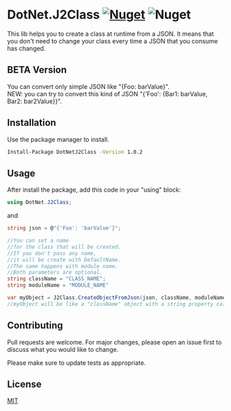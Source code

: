 # DotNet.J2Class [![Nuget](https://img.shields.io/nuget/v/DotNetJ2Class)](https://www.nuget.org/packages/DotNetJ2Class/) ![Nuget](https://img.shields.io/nuget/dt/DotNetJ2Class)

This lib helps you to create a class at runtime from a JSON. It means that you don't need to change your class every time a JSON that you consume has changed.

## BETA Version
You can convert only simple JSON like "{Foo: barValue}". <br>
NEW: you can try to convert this kind of JSON "{'Foo': {Bar1: barValue, Bar2: bar2Value}}".

## Installation

Use the package manager to install.

```bash
Install-Package DotNetJ2Class -Version 1.0.2
```

## Usage

After install the package, add this code in your "using" block:
```C#
using DotNet.J2Class;
```
and
```C#
string json = @"{'Foo': 'barValue'}";

//You can set a name
//for the class that will be created.
//If you don't pass any name,
//it will be create with DefaultName.
//The same happens with module name.
//Both parameters are optional.
string className = "CLASS_NAME";
string moduleName = "MODULE_NAME"

var myObject = J2Class.CreateObjectFromJson(json, className, moduleName);
//myObject will be like a "className" object with a string property called "Foo" and its value "barValue" 
```

## Contributing
Pull requests are welcome. For major changes, please open an issue first to discuss what you would like to change.

Please make sure to update tests as appropriate.

## License
[MIT](https://choosealicense.com/licenses/mit/)
